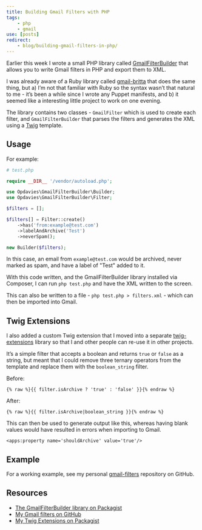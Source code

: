 ```yaml
---
title: Building Gmail Filters with PHP
tags:
    - php
    - gmail
use: [posts]
redirect:
    - blog/building-gmail-filters-in-php/
---
```

Earlier this week I wrote a small PHP library called [GmailFilterBuilder][0] that allows you to write Gmail filters in PHP and export them to XML.

I was already aware of a Ruby library called [gmail-britta][1] that does the same thing, but a) I’m not that familiar with Ruby so the syntax wasn’t that natural to me - it’s been a while since I wrote any Puppet manifests, and b) it seemed like a interesting little project to work on one evening.

The library contains two classes - `GmailFilter` which is used to create each filter, and `GmailFilterBuilder` that parses the filters and generates the XML using a [Twig][2] template.

## Usage

For example:

```php
# test.php

require __DIR__ '/vendor/autoload.php';

use Opdavies\GmailFilterBuilder\Builder;
use Opdavies\GmailFilterBuilder\Filter;

$filters = [];

$filters[] = Filter::create()
    ->has('from:example@test.com')
    ->labelAndArchive('Test')
    ->neverSpam();

new Builder($filters);
```

In this case, an email from `example@test.com` would be archived, never marked as spam, and have a label of "Test" added to it.

With this code written, and the GmailFilterBuilder library installed via Composer, I can run `php test.php` and have the XML written to the screen.

This can also be written to a file - `php test.php > filters.xml` - which can then be imported into Gmail.

## Twig Extensions

I also added a custom Twig extension that I moved into a separate [twig-extensions][5] library so that I and other people can re-use it in other projects.

It’s a simple filter that accepts a boolean and returns `true` or `false` as a string, but meant that I could remove three ternary operators from the template and replace them with the `boolean_string` filter.

Before:

    {% raw %}{{ filter.isArchive ? 'true' : 'false' }}{% endraw %}

After:

    {% raw %}{{ filter.isArchive|boolean_string }}{% endraw %}

This can then be used to generate output like this, whereas having blank values would have resulted in errors when importing to Gmail.

    <apps:property name='shouldArchive' value='true'/>

## Example

For a working example, see my personal [gmail-filters][3] repository on GitHub.

## Resources

* [The GmailFilterBuilder library on Packagist][4]
* [My Gmail filters on GitHub][3]
* [My Twig Extensions on Packagist][5]

[0]: https://github.com/opdavies/gmail-filter-builder
[1]: https://github.com/antifuchs/gmail-britta
[2]: http://twig.sensiolabs.org
[3]: https://github.com/opdavies/gmail-filters
[4]: https://packagist.org/packages/opdavies/gmail-filter-builder
[5]: https://packagist.org/packages/opdavies/twig-extensions
